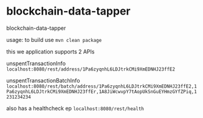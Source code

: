 # blockchain-data-tapper
blockchain-data-tapper

usage:
to build use 
`mvn clean package`

this we application supports 2 APIs

unspentTransactionInfo
`localhost:8080/rest/address/1Pa6zyqnhL6LDJtrkCMi9XmEDNHJ23ffE2`



unspentTransactionBatchInfo
`localhost:8080/rest/batch/address/1Pa6zyqnhL6LDJtrkCMi9XmEDNHJ23ffE2,1Pa6zyqnhL6LDJtrkCMi9XmEDNHJ23ffEr,1A8JiWcwvpY7tAopUkSnGuEYHmzGYfZPiq,1231234234`


also has a healthcheck ep
`localhost:8080/rest/health`
